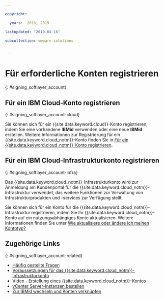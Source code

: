 ```yaml
---

copyright:

  years:  2016, 2019

lastupdated: "2019-04-16"

subcollection: vmware-solutions


---
```


# Für erforderliche Konten registrieren
{: #signing_softlayer_account}

## Für ein IBM Cloud-Konto registrieren
{: #signing_softlayer_account-cloud}

Sie können sich für ein {{site.data.keyword.cloud}}-Konto registrieren, indem Sie eine vorhandene **IBMid** verwenden oder eine neue **IBMid** erstellen. Weitere Informationen zur Registrierung für ein {{site.data.keyword.cloud_notm}}-Konto finden Sie in [Für ein {{site.data.keyword.cloud_notm}}-Konto registrieren](/docs/account?topic=account-signup).

## Für ein IBM Cloud-Infrastrukturkonto registrieren
{: #signing_softlayer_account-infra}

Das {{site.data.keyword.cloud_notm}}-Infrastrukturkonto wird zur Anmeldung am Kundenportal für die {{site.data.keyword.cloud_notm}}-Infrastruktur verwendet, das weitere Funktionen zur Verwaltung von Infrastrukturprodukten und -services zur Verfügung stellt.

Sie können sich für ein Konto für die {{site.data.keyword.cloud_notm}}-Infrastruktur registrieren, indem Sie Ihr {{site.data.keyword.cloud_notm}}-Konto auf ein nutzungsabhängiges Konto aktualisieren. Weitere Informationen finden Sie unter [Wie aktualisiere oder ändere ich meinen Kontotyp?](/docs/account?topic=account-accountfaqs)

## Zugehörige Links
{: #signing_softlayer_account-related}

* [Häufig gestellte Fragen](/docs/services/vmwaresolutions/vmonic?topic=vmware-solutions-faq)
* [Voraussetzungen für das {{site.data.keyword.cloud_notm}}-Infrastrukturkonto](/docs/services/vmwaresolutions/vmonic?topic=vmware-solutions-slaccountrequirement)
* [Video - Erstellung eines {{site.data.keyword.cloud_notm}}-Kontos](https://www.youtube.com/watch?v=HBkY-Fs1d6E)
* [vCenter Server-Instanzen bestellen](/docs/services/vmwaresolutions/vcenter?topic=vmware-solutions-vc_orderinginstance)
* [Zur IBMid wechseln und Konten verknüpfen](/docs/account?topic=account-unifyingaccounts#unifyingaccounts)
